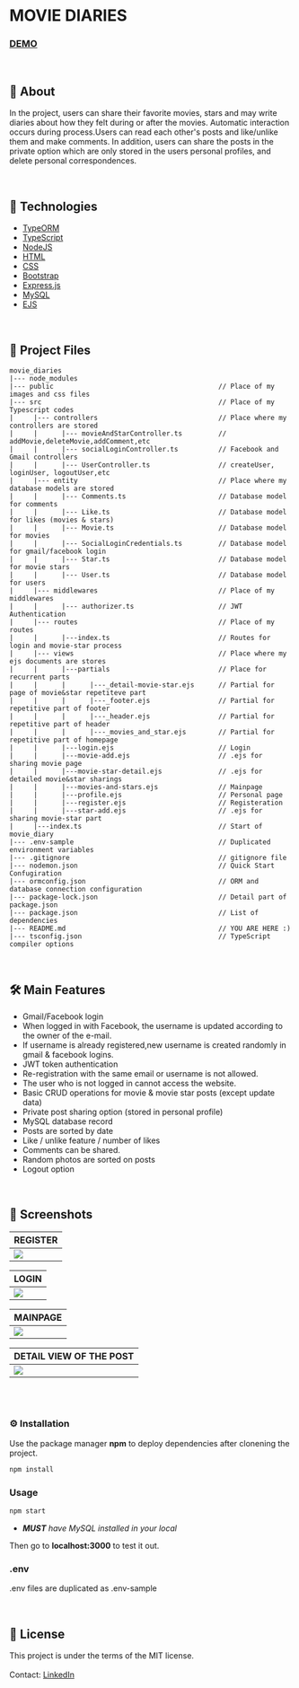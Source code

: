 # MOVIE DIARIES

### [DEMO](https://movie-diary-dilekiremozbay.herokuapp.com/login)

<br/>

## :mount_fuji: About

In the project, users can share their favorite movies, stars and may write diaries about how they felt during or after the movies. Automatic interaction occurs during process.Users can read each other's posts and like/unlike them and make comments. In addition, users can share the posts in the private option which are only stored in the users personal profiles, and delete personal correspondences.

<br/>

## :rocket: Technologies

- [TypeORM](https://typeorm.io/#/)
- [TypeScript](https://www.typescriptlang.org/)
- [NodeJS](https://nodejs.org/en/)
- [HTML](https://www.w3schools.com/html/)
- [CSS](https://www.w3schools.com/css/)
- [Bootstrap](https://getbootstrap.com/docs/)
- [Express.js](https://expressjs.com/)
- [MySQL](https://www.mysql.com/)
- [EJS](https://ejs.co/)

<br/>

## :briefcase: Project Files

```
movie_diaries
|--- node_modules
|--- public                                         // Place of my images and css files
|--- src                                            // Place of my Typescript codes
|     |--- controllers                              // Place where my controllers are stored
|     |      |--- movieAndStarController.ts         // addMovie,deleteMovie,addComment,etc
|     |      |--- socialLoginController.ts          // Facebook and Gmail controllers
|     |      |--- UserController.ts                 // createUser, loginUser, logoutUser,etc
|     |--- entity                                   // Place where my database models are stored
|     |      |--- Comments.ts                       // Database model for comments
|     |      |--- Like.ts                           // Database model for likes (movies & stars)
|     |      |--- Movie.ts                          // Database model for movies
|     |      |--- SocialLoginCredentials.ts         // Database model for gmail/facebook login
|     |      |--- Star.ts                           // Database model for movie stars
|     |      |--- User.ts                           // Database model for users
|     |--- middlewares                              // Place of my middlewares
|     |      |--- authorizer.ts                     // JWT Authentication
|     |--- routes                                   // Place of my routes
|     |      |---index.ts                           // Routes for login and movie-star process
|     |--- views                                    // Place where my ejs documents are stores
|     |      |---partials                           // Place for recurrent parts
|     |      |      |---_detail-movie-star.ejs      // Partial for page of movie&star repetiteve part
|     |      |      |---_footer.ejs                 // Partial for repetitive part of footer
|     |      |      |---_header.ejs                 // Partial for repetitive part of header
|     |      |      |---_movies_and_star.ejs        // Partial for repetitive part of homepage
|     |      |---login.ejs                          // Login
|     |      |---movie-add.ejs                      // .ejs for sharing movie page
|     |      |---movie-star-detail.ejs              // .ejs for detailed movie&star sharings
|     |      |---movies-and-stars.ejs               // Mainpage
|     |      |---profile.ejs                        // Personal page
|     |      |---register.ejs                       // Registeration
|     |      |---star-add.ejs                       // .ejs for sharing movie-star part
|     |---index.ts                                  // Start of movie_diary
|--- .env-sample                                    // Duplicated environment variables
|--- .gitignore                                     // gitignore file
|--- nodemon.json                                   // Quick Start Confugiration
|--- ormconfig.json                                 // ORM and database connection configuration
|--- package-lock.json                              // Detail part of package.json
|--- package.json                                   // List of dependencies
|--- README.md                                      // YOU ARE HERE :)
|--- tsconfig.json                                  // TypeScript compiler options
```

<br/>

## :hammer_and_wrench: Main Features

- Gmail/Facebook login
- When logged in with Facebook, the username is updated according to the owner of the e-mail.
- If username is already registered,new username is created randomly in gmail & facebook logins.
- JWT token authentication
- Re-registration with the same email or username is not allowed.
- The user who is not logged in cannot access the website.
- Basic CRUD operations for movie & movie star posts (except update data)
- Private post sharing option (stored in personal profile)
- MySQL database record
- Posts are sorted by date
- Like / unlike feature / number of likes
- Comments can be shared.
- Random photos are sorted on posts
- Logout option

<br/>

## :crystal_ball: Screenshots

| REGISTER                                                                             |
| ------------------------------------------------------------------------------------ |
| <img src="https://github.com/dilekiremozbay/movie_diary/blob/main/public/login.png"> |

| LOGIN                                                                                   |
| --------------------------------------------------------------------------------------- |
| <img src="https://github.com/dilekiremozbay/movie_diary/blob/main/public/register.png"> |

| MAINPAGE                                                                                |
| --------------------------------------------------------------------------------------- |
| <img src="https://github.com/dilekiremozbay/movie_diary/blob/main/public/mainpage.png"> |

| DETAIL VIEW OF THE POST                                                                |
| -------------------------------------------------------------------------------------- |
| <img src="https://github.com/dilekiremozbay/movie_diary/blob/main/public/comment.png"> |

<br/><br/>

### ⚙️ Installation

Use the package manager **npm** to deploy dependencies after clonening the project.

```bash
npm install
```

### Usage

```bash
npm start
```

- _**MUST** have MySQL installed in your local_

Then go to **localhost:3000** to test it out.

### .env

.env files are duplicated as .env-sample

<br/>

## :memo: License

This project is under the terms of the MIT license.
<br/>
<br/>
Contact: [LinkedIn](https://www.linkedin.com/in/dilekiremozbay)

```

```
